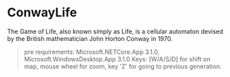 # ConwayLife
The Game of Life, also known simply as Life, is a cellular automaton devised by the British mathematician John Horton Conway in 1970.
> pre requirements: 
> Microsoft.NETCore.App 3.1.0, Microsoft.WindowsDesktop.App 3.1.0
> Keys:
> [W/A/S/D] for shift on map, mouse wheel for zoom, key 'Z' for going to previous generation.
